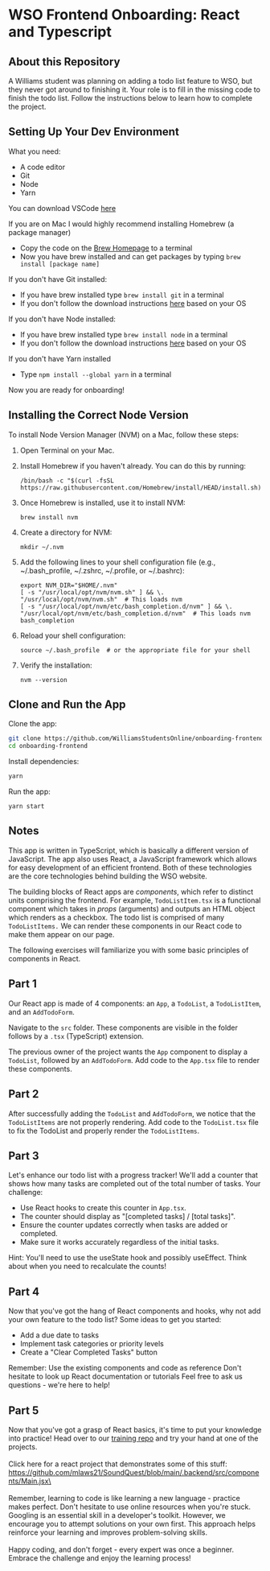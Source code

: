 # WSO Frontend Onboarding: React and Typescript

## About this Repository

A Williams student was planning on adding a todo list feature to WSO, but they never got around to finishing it. Your role is to fill in the missing code to finish the todo list. Follow the instructions below to learn how to complete the project.

## Setting Up Your Dev Environment
What you need:
- A code editor
- Git
- Node
- Yarn

You can download VSCode [here](https://code.visualstudio.com/)

If you are on Mac I would highly recommend installing Homebrew (a package manager)
- Copy the code on the [Brew Homepage](https://brew.sh/) to a terminal
- Now you have brew installed and can get packages by typing `brew install [package name]`

If you don't have Git installed:
- If you have brew installed type `brew install git` in a terminal
- If you don't follow the download instructions [here](https://git-scm.com/downloads) based on your OS

If you don't have Node installed:
- If you have brew installed type `brew install node` in a terminal
- If you don't follow the download instructions [here](https://nodejs.org/en/) based on your OS

If you don't have Yarn installed
- Type `npm install --global yarn`  in a terminal

Now you are ready for onboarding!

## Installing the Correct Node Version

To install Node Version Manager (NVM) on a Mac, follow these steps:

1. Open Terminal on your Mac.

2. Install Homebrew if you haven't already. You can do this by running:

   ```
   /bin/bash -c "$(curl -fsSL https://raw.githubusercontent.com/Homebrew/install/HEAD/install.sh)"
   ```

3. Once Homebrew is installed, use it to install NVM:

   ```
   brew install nvm
   ```

4. Create a directory for NVM:

   ```
   mkdir ~/.nvm
   ```

5. Add the following lines to your shell configuration file (e.g., ~/.bash_profile, ~/.zshrc, ~/.profile, or ~/.bashrc):

   ```
   export NVM_DIR="$HOME/.nvm"
   [ -s "/usr/local/opt/nvm/nvm.sh" ] && \. "/usr/local/opt/nvm/nvm.sh"  # This loads nvm
   [ -s "/usr/local/opt/nvm/etc/bash_completion.d/nvm" ] && \. "/usr/local/opt/nvm/etc/bash_completion.d/nvm"  # This loads nvm bash_completion
   ```

6. Reload your shell configuration:

   ```
   source ~/.bash_profile  # or the appropriate file for your shell
   ```

7. Verify the installation:

   ```
   nvm --version
   ```

## Clone and Run the App

Clone the app:

```bash
git clone https://github.com/WilliamsStudentsOnline/onboarding-frontend.git
cd onboarding-frontend
```

Install dependencies:

```bash
yarn
```

Run the app:

```
yarn start
```

## Notes

This app is written in TypeScript, which is basically a different version of JavaScript. The app also uses React, a JavaScript framework which allows for easy development of an efficient frontend. Both of these technologies are the core technologies behind building the WSO website.

The building blocks of React apps are *components*, which refer to distinct units comprising the frontend. For example, `TodoListItem.tsx` is a functional component which takes in *props* (arguments) and outputs an HTML object which renders as a checkbox. The todo list is comprised of many `TodoListItems.` We can render these components in our React code to make them appear on our page.

The following exercises will familiarize you with some basic principles of components in React.

## Part 1

Our React app is made of 4 components: an `App`, a `TodoList`, a `TodoListItem`, and an `AddTodoForm`.

Navigate to the `src` folder. These components are visible in the folder follows by a `.tsx` (TypeScript) extension.

The previous owner of the project wants the `App` component to display a `TodoList`, followed by an `AddTodoForm`. Add code to the `App.tsx` file to render these components.

## Part 2

After successfully adding the `TodoList` and `AddTodoForm`, we notice that the `TodoListItems` are not properly rendering. Add code to the `TodoList.tsx` file to fix the TodoList and properly render the `TodoListItems`.

## Part 3

Let's enhance our todo list with a progress tracker! We'll add a counter that shows how many tasks are completed out of the total number of tasks.
Your challenge:

- Use React hooks to create this counter in `App.tsx`.
- The counter should display as "[completed tasks] / [total tasks]".
- Ensure the counter updates correctly when tasks are added or completed.
- Make sure it works accurately regardless of the initial tasks.

Hint: You'll need to use the useState hook and possibly useEffect. Think about when you need to recalculate the counts!

## Part 4
Now that you've got the hang of React components and hooks, why not add your own feature to the todo list?
Some ideas to get you started:

- Add a due date to tasks
- Implement task categories or priority levels
- Create a "Clear Completed Tasks" button

Remember:
Use the existing components and code as reference
Don't hesitate to look up React documentation or tutorials
Feel free to ask us questions - we're here to help!

## Part 5
Now that you've got a grasp of React basics, it's time to put your knowledge into practice! Head over to our [training repo](https://github.com/WilliamsStudentsOnline/wso-frontend-training.git) and try your hand at one of the projects.\
\
Click here for a react project that demonstrates some of this stuff:
https://github.com/mlaws21/SoundQuest/blob/main/.backend/src/components/Main.jsx\
\
\
Remember, learning to code is like learning a new language - practice makes perfect. Don't hesitate to use online resources when you're stuck. Googling is an essential skill in a developer's toolkit. However, we encourage you to attempt solutions on your own first. This approach helps reinforce your learning and improves problem-solving skills.\
\
Happy coding, and don't forget - every expert was once a beginner. Embrace the challenge and enjoy the learning process!
